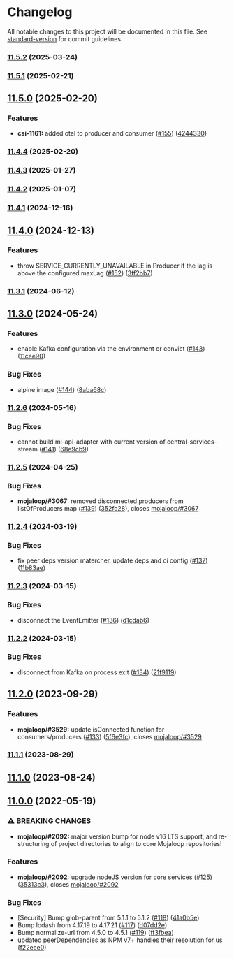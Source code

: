 # Changelog

All notable changes to this project will be documented in this file. See [standard-version](https://github.com/conventional-changelog/standard-version) for commit guidelines.

### [11.5.2](https://github.com/mojaloop/central-services-stream/compare/v11.5.1...v11.5.2) (2025-03-24)

### [11.5.1](https://github.com/mojaloop/central-services-stream/compare/v11.5.0...v11.5.1) (2025-02-21)

## [11.5.0](https://github.com/mojaloop/central-services-stream/compare/v11.4.4...v11.5.0) (2025-02-20)


### Features

* **csi-1161:** added otel to producer and consumer ([#155](https://github.com/mojaloop/central-services-stream/issues/155)) ([4244330](https://github.com/mojaloop/central-services-stream/commit/4244330b6fc76f0a99205053c2466682a25b389f))

### [11.4.4](https://github.com/mojaloop/central-services-stream/compare/v11.4.3...v11.4.4) (2025-02-20)

### [11.4.3](https://github.com/mojaloop/central-services-stream/compare/v11.4.2...v11.4.3) (2025-01-27)

### [11.4.2](https://github.com/mojaloop/central-services-stream/compare/v11.4.1...v11.4.2) (2025-01-07)

### [11.4.1](https://github.com/mojaloop/central-services-stream/compare/v11.4.0...v11.4.1) (2024-12-16)

## [11.4.0](https://github.com/mojaloop/central-services-stream/compare/v11.3.1...v11.4.0) (2024-12-13)


### Features

* throw SERVICE_CURRENTLY_UNAVAILABLE in Producer if the lag is above the configured maxLag ([#152](https://github.com/mojaloop/central-services-stream/issues/152)) ([3ff2bb7](https://github.com/mojaloop/central-services-stream/commit/3ff2bb7c06068fe99f11f8e317182d9e9c68c5c6))

### [11.3.1](https://github.com/mojaloop/central-services-stream/compare/v11.3.0...v11.3.1) (2024-06-12)

## [11.3.0](https://github.com/mojaloop/central-services-stream/compare/v11.2.6...v11.3.0) (2024-05-24)


### Features

* enable Kafka configuration via the environment or convict ([#143](https://github.com/mojaloop/central-services-stream/issues/143)) ([11cee90](https://github.com/mojaloop/central-services-stream/commit/11cee90bc8af52bdd2de7c41ea9edf5bf82a3cf4))


### Bug Fixes

* alpine image ([#144](https://github.com/mojaloop/central-services-stream/issues/144)) ([8aba68c](https://github.com/mojaloop/central-services-stream/commit/8aba68c7a7bed626725d925a208e4d46a18f1670))

### [11.2.6](https://github.com/mojaloop/central-services-stream/compare/v11.2.5...v11.2.6) (2024-05-16)


### Bug Fixes

* cannot build ml-api-adapter with current version of central-services-stream ([#141](https://github.com/mojaloop/central-services-stream/issues/141)) ([68e9cb9](https://github.com/mojaloop/central-services-stream/commit/68e9cb93fbb0f69dd0af2147b5a461357c0edf0a))

### [11.2.5](https://github.com/mojaloop/central-services-stream/compare/v11.2.4...v11.2.5) (2024-04-25)


### Bug Fixes

* **mojaloop/#3067:** removed disconnected producers from listOfProducers map ([#139](https://github.com/mojaloop/central-services-stream/issues/139)) ([352fc28](https://github.com/mojaloop/central-services-stream/commit/352fc28b3de7c62732510b10649f450802347889)), closes [mojaloop/#3067](https://github.com/mojaloop/project/issues/3067)

### [11.2.4](https://github.com/mojaloop/central-services-stream/compare/v11.2.3...v11.2.4) (2024-03-19)


### Bug Fixes

* fix peer deps version matercher, update deps and ci config ([#137](https://github.com/mojaloop/central-services-stream/issues/137)) ([11b83ae](https://github.com/mojaloop/central-services-stream/commit/11b83ae7f0d640dbc29a11ae731ca5632db14ce0))

### [11.2.3](https://github.com/mojaloop/central-services-stream/compare/v11.2.2...v11.2.3) (2024-03-15)


### Bug Fixes

* disconnect the EventEmitter ([#136](https://github.com/mojaloop/central-services-stream/issues/136)) ([d1cdab6](https://github.com/mojaloop/central-services-stream/commit/d1cdab6e3098bea3e00728fa4471c4e9e0537e9d))

### [11.2.2](https://github.com/mojaloop/central-services-stream/compare/v11.2.0...v11.2.2) (2024-03-15)


### Bug Fixes

* disconnect from Kafka on process exit ([#134](https://github.com/mojaloop/central-services-stream/issues/134)) ([21f9119](https://github.com/mojaloop/central-services-stream/commit/21f911902439e78d466f948411fc53d80dddfa83))

## [11.2.0](https://github.com/mojaloop/central-services-stream/compare/v11.1.1...v11.2.0) (2023-09-29)


### Features

* **mojaloop/#3529:** update isConnected function for consumers/producers ([#133](https://github.com/mojaloop/central-services-stream/issues/133)) ([5f6e3fc](https://github.com/mojaloop/central-services-stream/commit/5f6e3fc20da51f790a18d5122987fca2a8489752)), closes [mojaloop/#3529](https://github.com/mojaloop/project/issues/3529)

### [11.1.1](https://github.com/mojaloop/central-services-stream/compare/v11.1.0...v11.1.1) (2023-08-29)

## [11.1.0](https://github.com/mojaloop/central-services-stream/compare/v11.0.0...v11.1.0) (2023-08-24)

## [11.0.0](https://github.com/mojaloop/central-services-stream/compare/v10.7.0...v11.0.0) (2022-05-19)


### ⚠ BREAKING CHANGES

* **mojaloop/#2092:** major version bump for node v16 LTS support, and re-structuring of project directories to align to core Mojaloop repositories!

### Features

* **mojaloop/#2092:** upgrade nodeJS version for core services ([#125](https://github.com/mojaloop/central-services-stream/issues/125)) ([35313c3](https://github.com/mojaloop/central-services-stream/commit/35313c3ca7997c7dc8425d8f678aa74706494e13)), closes [mojaloop/#2092](https://github.com/mojaloop/project/issues/2092)


### Bug Fixes

* [Security] Bump glob-parent from 5.1.1 to 5.1.2 ([#118](https://github.com/mojaloop/central-services-stream/issues/118)) ([41a0b5e](https://github.com/mojaloop/central-services-stream/commit/41a0b5e935b888b358bc37d678526dc89ec1a503))
* Bump lodash from 4.17.19 to 4.17.21 ([#117](https://github.com/mojaloop/central-services-stream/issues/117)) ([d07dd2e](https://github.com/mojaloop/central-services-stream/commit/d07dd2e99c2b8f5f8ffa04c91ab8ad297e1504dc))
* Bump normalize-url from 4.5.0 to 4.5.1 ([#119](https://github.com/mojaloop/central-services-stream/issues/119)) ([ff3fbea](https://github.com/mojaloop/central-services-stream/commit/ff3fbea64707b74524350288293452cfddb87b2e))
* updated peerDependencies as NPM v7+ handles their resolution for us ([f22ece0](https://github.com/mojaloop/central-services-stream/commit/f22ece0d30d71e7f132ea3bdf6e561fc75ae73b7))
